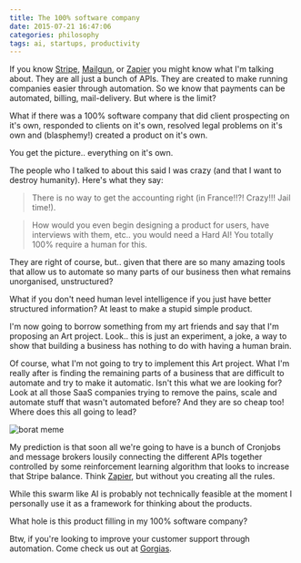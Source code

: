 ```yaml
---
title: The 100% software company
date: 2015-07-21 16:47:06
categories: philosophy
tags: ai, startups, productivity
---
```


If you know [Stripe](https://stripe.com), [Mailgun](https://www.mailgun.com/), or [Zapier](http://zapier.com/) you might know what I'm talking about. They are all just a bunch of APIs. They are created to make running companies easier through automation. So we know that payments can be automated, billing, mail-delivery. But where is the limit? 

What if there was a 100% software company that did client prospecting on it's own, responded to clients on it's own, resolved legal problems on it's own and (blasphemy!) created a product on it's own. 

You get the picture.. everything on it's own. 

The people who I talked to about this said I was crazy (and that I want to destroy humanity). 
Here's what they say:  

> There is no way to get the accounting right (in France!!?! Crazy!!! Jail time!).

> How would you even begin designing a product for users, have interviews with them, etc.. you would need a Hard AI! You totally 100% require a human for this.

They are right of course, but.. given that there are so many amazing tools that allow us to automate so many parts of our business then what remains unorganised, unstructured?

What if you don't need human level intelligence if you just have better structured information? At least to make a stupid simple product. 

I'm now going to borrow something from my art friends and say that I'm proposing an Art project. Look.. this is just an experiment, a joke, a way to show that building a business has nothing to do with having a human brain.

Of course, what I'm not going to try to implement this Art project. What I'm really after is finding the remaining parts of a business that are difficult to automate and try to make it automatic. Isn't this what we are looking for? Look at all those SaaS companies trying to remove the pains, scale and automate stuff that wasn't automated before? And they are so cheap too! Where does this all going to lead? 

![borat meme](/images/borat.jpg)


My prediction is that soon all we're going to have is a bunch of Cronjobs and message brokers lousily connecting the different APIs together controlled by some reinforcement learning algorithm that looks to increase that Stripe balance. Think [Zapier](http://zapier.com/), but without you creating all the rules.

While this swarm like AI is probably not technically feasible at the moment I personally use it as a framework for thinking about the products.

What hole is this product filling in my 100% software company?


Btw, if you're looking to improve your customer support through automation. Come check us out at [Gorgias]( https://gorgias.io).


